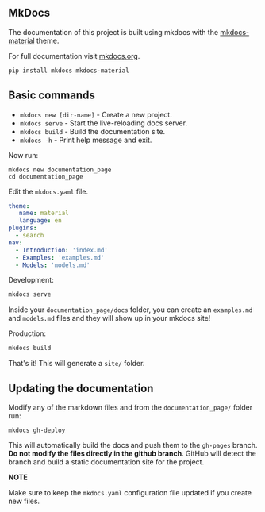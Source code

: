 ## MkDocs

The documentation of this project is built using mkdocs with the [mkdocs-material](https://squidfunk.github.io/mkdocs-material/) theme.

For full documentation visit [mkdocs.org](https://www.mkdocs.org).

```bash
pip install mkdocs mkdocs-material
```

## Basic commands

* `mkdocs new [dir-name]` - Create a new project.
* `mkdocs serve` - Start the live-reloading docs server.
* `mkdocs build` - Build the documentation site.
* `mkdocs -h` - Print help message and exit.

Now run:

```
mkdocs new documentation_page
cd documentation_page
```

Edit the `mkdocs.yaml` file.

```yaml
theme:
   name: material
   language: en
plugins:
  - search
nav:
  - Introduction: 'index.md'
  - Examples: 'examples.md'
  - Models: 'models.md'
```

Development:

```bash
mkdocs serve
```

Inside your `documentation_page/docs` folder, you can create an `examples.md` and `models.md` files
and they will show up in your mkdocs site!

Production:

```bash
mkdocs build
```

That's it! This will generate a `site/` folder.

## Updating the documentation

Modify any of the markdown files and from the `documentation_page/` folder run:


`mkdocs gh-deploy`

This will automatically build the docs and push them to the `gh-pages` branch. **Do not modify the files directly in the github branch**. GitHub will detect the branch and build a static documentation site for the project.

**NOTE**

Make sure to keep the `mkdocs.yaml` configuration file updated if you create new files.
